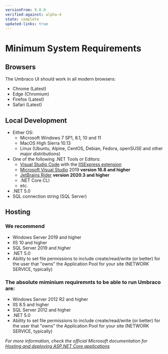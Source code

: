 ```yaml
---
versionFrom: 9.0.0
verified-against: alpha-4
state: complete
updated-links: true
---
```


# Minimum System Requirements

## Browsers

The Umbraco UI should work in all modern browsers:

* Chrome (Latest)
* Edge (Chromium)
* Firefox (Latest)
* Safari (Latest)

## Local Development

* Either OS:
  * Microsoft Windows 7 SP1, 8.1, 10 and 11
  * MacOS High Sierra 10.13
  * Linux (Ubuntu, Alpine, CentOS, Debian, Fedora, openSUSE and other major distributions)
* One of the following .NET Tools or Editors:
  * [Visual Studio Code](https://code.visualstudio.com/) with the [IISExpress extension](https://marketplace.visualstudio.com/items?itemName=warren-buckley.iis-express)
  * [Microsoft Visual Studio](https://www.visualstudio.com/) 2019 **version 16.8 and higher**
  * [JetBrains Rider](https://www.jetbrains.com/rider) **version 2020.3 and higher**
  * .NET Core CLI
  * etc.
* .NET 5.0
* SQL connection string (SQL Server)

## Hosting

### We recommend

* Windows Server 2019 and higher
* IIS 10 and higher
* SQL Server 2019 and higher
* .NET 5.0
* Ability to set file permissions to include create/read/write (or better) for the user that "owns" the Application Pool for your site (NETWORK SERVICE, typically)

### The absolute miminium requiremnts to be able to run Umbraco are:

* Windows Server 2012 R2 and higher
* IIS 8.5 and higher
* SQL Server 2012 and higher
* .NET 5.0
* Ability to set file permissions to include create/read/write (or better) for the user that "owns" the Application Pool for your site (NETWORK SERVICE, typically)

*For more information, check the official Microsoft documentation for [Hosting and deploying ASP.NET Core applications](https://docs.microsoft.com/en-us/aspnet/core/host-and-deploy/?view=aspnetcore-5.0)*
